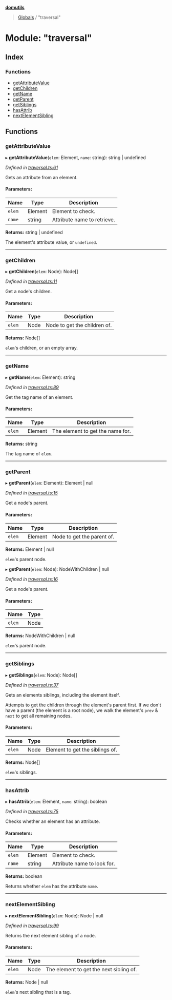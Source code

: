 **[domutils](../README.md)**

> [Globals](../README.md) / "traversal"

# Module: "traversal"

## Index

### Functions

-   [getAttributeValue](_traversal_.md#getattributevalue)
-   [getChildren](_traversal_.md#getchildren)
-   [getName](_traversal_.md#getname)
-   [getParent](_traversal_.md#getparent)
-   [getSiblings](_traversal_.md#getsiblings)
-   [hasAttrib](_traversal_.md#hasattrib)
-   [nextElementSibling](_traversal_.md#nextelementsibling)

## Functions

### getAttributeValue

▸ **getAttributeValue**(`elem`: Element, `name`: string): string \| undefined

_Defined in [traversal.ts:61](https://github.com/fb55/domutils/blob/3813e44/src/traversal.ts#L61)_

Gets an attribute from an element.

#### Parameters:

| Name   | Type    | Description                 |
| ------ | ------- | --------------------------- |
| `elem` | Element | Element to check.           |
| `name` | string  | Attribute name to retrieve. |

**Returns:** string \| undefined

The element's attribute value, or `undefined`.

---

### getChildren

▸ **getChildren**(`elem`: Node): Node[]

_Defined in [traversal.ts:11](https://github.com/fb55/domutils/blob/3813e44/src/traversal.ts#L11)_

Get a node's children.

#### Parameters:

| Name   | Type | Description                  |
| ------ | ---- | ---------------------------- |
| `elem` | Node | Node to get the children of. |

**Returns:** Node[]

`elem`'s children, or an empty array.

---

### getName

▸ **getName**(`elem`: Element): string

_Defined in [traversal.ts:89](https://github.com/fb55/domutils/blob/3813e44/src/traversal.ts#L89)_

Get the tag name of an element.

#### Parameters:

| Name   | Type    | Description                      |
| ------ | ------- | -------------------------------- |
| `elem` | Element | The element to get the name for. |

**Returns:** string

The tag name of `elem`.

---

### getParent

▸ **getParent**(`elem`: Element): Element \| null

_Defined in [traversal.ts:15](https://github.com/fb55/domutils/blob/3813e44/src/traversal.ts#L15)_

Get a node's parent.

#### Parameters:

| Name   | Type    | Description                |
| ------ | ------- | -------------------------- |
| `elem` | Element | Node to get the parent of. |

**Returns:** Element \| null

`elem`'s parent node.

▸ **getParent**(`elem`: Node): NodeWithChildren \| null

_Defined in [traversal.ts:16](https://github.com/fb55/domutils/blob/3813e44/src/traversal.ts#L16)_

Get a node's parent.

#### Parameters:

| Name   | Type |
| ------ | ---- |
| `elem` | Node |

**Returns:** NodeWithChildren \| null

`elem`'s parent node.

---

### getSiblings

▸ **getSiblings**(`elem`: Node): Node[]

_Defined in [traversal.ts:37](https://github.com/fb55/domutils/blob/3813e44/src/traversal.ts#L37)_

Gets an elements siblings, including the element itself.

Attempts to get the children through the element's parent first.
If we don't have a parent (the element is a root node),
we walk the element's `prev` & `next` to get all remaining nodes.

#### Parameters:

| Name   | Type | Description                     |
| ------ | ---- | ------------------------------- |
| `elem` | Node | Element to get the siblings of. |

**Returns:** Node[]

`elem`'s siblings.

---

### hasAttrib

▸ **hasAttrib**(`elem`: Element, `name`: string): boolean

_Defined in [traversal.ts:75](https://github.com/fb55/domutils/blob/3813e44/src/traversal.ts#L75)_

Checks whether an element has an attribute.

#### Parameters:

| Name   | Type    | Description                 |
| ------ | ------- | --------------------------- |
| `elem` | Element | Element to check.           |
| `name` | string  | Attribute name to look for. |

**Returns:** boolean

Returns whether `elem` has the attribute `name`.

---

### nextElementSibling

▸ **nextElementSibling**(`elem`: Node): Node \| null

_Defined in [traversal.ts:99](https://github.com/fb55/domutils/blob/3813e44/src/traversal.ts#L99)_

Returns the next element sibling of a node.

#### Parameters:

| Name   | Type | Description                             |
| ------ | ---- | --------------------------------------- |
| `elem` | Node | The element to get the next sibling of. |

**Returns:** Node \| null

`elem`'s next sibling that is a tag.
